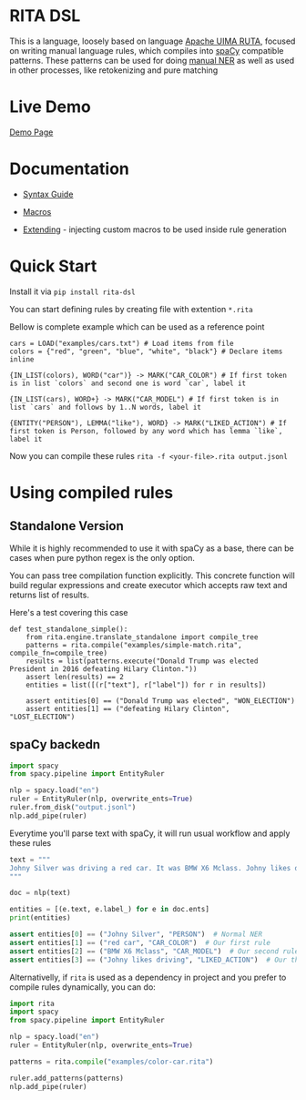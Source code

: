 # RITA DSL

This is a language, loosely based on language [Apache UIMA RUTA](https://uima.apache.org/ruta.html), focused on writing manual language rules, which compiles into [spaCy](https://github.com/explosion/spaCy) compatible patterns. These patterns can be used for doing [manual NER](https://spacy.io/api/entityruler) as well as used in other processes, like retokenizing and pure matching

# Live Demo

[Demo Page](https://rita-demo.herokuapp.com/)

# Documentation

- [Syntax Guide](docs/syntax.md)

- [Macros](docs/macros.md)

- [Extending](docs/extend.md) - injecting custom macros to be used inside rule generation


# Quick Start
Install it via `pip install rita-dsl`

You can start defining rules by creating file with extention `*.rita`

Bellow is complete example which can be used as a reference point

```
cars = LOAD("examples/cars.txt") # Load items from file
colors = {"red", "green", "blue", "white", "black"} # Declare items inline

{IN_LIST(colors), WORD("car")} -> MARK("CAR_COLOR") # If first token is in list `colors` and second one is word `car`, label it

{IN_LIST(cars), WORD+} -> MARK("CAR_MODEL") # If first token is in list `cars` and follows by 1..N words, label it

{ENTITY("PERSON"), LEMMA("like"), WORD} -> MARK("LIKED_ACTION") # If first token is Person, followed by any word which has lemma `like`, label it
```

Now you can compile these rules `rita -f <your-file>.rita output.jsonl`

# Using compiled rules

## Standalone Version

While it is highly recommended to use it with spaCy as a base, there can be cases when pure python regex is the only option.

You can pass tree compilation function explicitly. This concrete function will build regular expressions and create executor which accepts raw text and returns list of results.

Here's a test covering this case

```
def test_standalone_simple():
    from rita.engine.translate_standalone import compile_tree
    patterns = rita.compile("examples/simple-match.rita", compile_fn=compile_tree)
    results = list(patterns.execute("Donald Trump was elected President in 2016 defeating Hilary Clinton."))
    assert len(results) == 2
    entities = list([(r["text"], r["label"]) for r in results])

    assert entities[0] == ("Donald Trump was elected", "WON_ELECTION")
    assert entities[1] == ("defeating Hilary Clinton", "LOST_ELECTION")
```

## spaCy backedn

```python
import spacy
from spacy.pipeline import EntityRuler

nlp = spacy.load("en")
ruler = EntityRuler(nlp, overwrite_ents=True)
ruler.from_disk("output.jsonl")
nlp.add_pipe(ruler)
```

Everytime you'll parse text with spaCy, it will run usual workflow and apply these rules

```python
text = """
Johny Silver was driving a red car. It was BMW X6 Mclass. Johny likes driving it very much.
"""

doc = nlp(text)

entities = [(e.text, e.label_) for e in doc.ents]
print(entities)

assert entities[0] == ("Johny Silver", "PERSON")  # Normal NER
assert entities[1] == ("red car", "CAR_COLOR")  # Our first rule
assert entities[2] == ("BMW X6 Mclass", "CAR_MODEL")  # Our second rule
assert entities[3] == ("Johny likes driving", "LIKED_ACTION")  # Our third rule
```

Alternativelly, if `rita` is used as a dependency in project and you prefer to compile rules dynamically, you can do:

```python
import rita
import spacy
from spacy.pipeline import EntityRuler

nlp = spacy.load("en")
ruler = EntityRuler(nlp, overwrite_ents=True)

patterns = rita.compile("examples/color-car.rita")

ruler.add_patterns(patterns)
nlp.add_pipe(ruler)
```